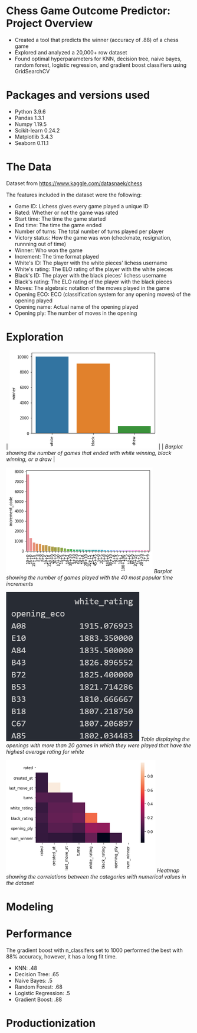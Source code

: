 # Chess Game Outcome Predictor: Project Overview
* Created a tool that predicts the winner (accuracy of .88) of a chess game
* Explored and analyzed a 20,000+ row dataset
* Found optimal hyperparameters for KNN, decision tree, naive bayes, random forest, logistic regression, and gradient boost classifiers using GridSearchCV

# Packages and versions used
* Python 3.9.6
* Pandas 1.3.1
* Numpy 1.19.5
* Scikit-learn 0.24.2
* Matplotlib 3.4.3
* Seaborn 0.11.1

# The Data
Dataset from https://www.kaggle.com/datasnaek/chess

The features included in the dataset were the following:
* Game ID: Lichess gives every game played a unique ID
* Rated: Whether or not the game was rated
* Start time: The time the game started
* End time: The time the game ended
* Number of turns: The total number of turns played per player
* Victory status: How the game was won (checkmate, resignation, runnning out of time)
* Winner: Who won the game
* Increment: The time format played
* White's ID: The player with the white pieces' lichess username
* White's rating: The ELO rating of the player with the white pieces
* Black's ID: The player with the black pieces' lichess username
* Black's rating: The ELO rating of the player with the black pieces
* Moves: The algebraic notation of the moves played in the game
* Opening ECO: ECO (classification system for any opening moves) of the opening played
* Opening name: Actual name of the opening played 
* Opening ply: The number of moves in the opening

# Exploration
| ![](Plots/winnerBarplot.png) |
| *Barplot showing the number of games that ended with white winning, black winning, or a draw* |

![](Plots/incrementValCounts.png)
*Barplot showing the number of games played with the 40 most popular time increments*

![](Plots/openingEcoAvgRating.PNG)
*Table displaying the openings with more than 20 games in which they were played that have the highest average rating for white*

![](Plots/heatmap.png)
*Heatmap showing the correlations between the categories with numerical values in the dataset*


# Modeling


# Performance
The gradient boost with n_classifers set to 1000 performed the best with 88% accuracy, however, it has a long fit time.
* KNN: .48
* Decision Tree: .65
* Naive Bayes: .5
* Random Forest: .68
* Logistic Regression: .5
* Gradient Boost: .88

# Productionization




